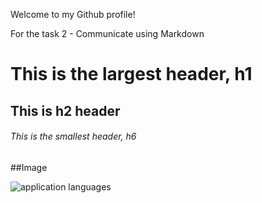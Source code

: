 Welcome to my Github profile!

For the task 2 - Communicate using Markdown

# This is the largest header, h1
## This is h2 header
###### This is the smallest header, h6


##Image

![application languages](https://user-images.githubusercontent.com/91416868/213435700-29eba5e6-6e43-46b6-9b8c-a378d76fcab6.jpg)
